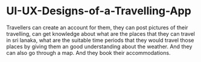 # UI-UX-Designs-of-a-Travelling-App

Travellers can create an account for them, they can post pictures of their travelling, can get knowledge about what are the places that they can travel in sri lanaka, what are the
suitable time periods that they would travel those places by giving them an good understanding about
the weather. And they can also go through a map. And they book their accommodations.
